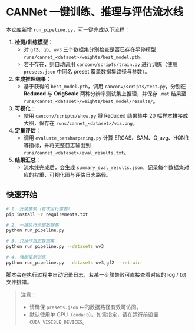 # CANNet 一键训练、推理与评估流水线

本仓库新增 `run_pipeline.py`，可一键完成以下流程：

1. **检测/训练模型**：
   * 对 `gf2`、`qb`、`wv3` 三个数据集分别检查是否已存在早停模型 `runs/cannet_<dataset>/weights/best_model.pth`。
   * 若不存在，则自动调用 `canconv/scripts/train.py` 进行训练（使用 `presets.json` 中同名 preset 覆盖数据集路径与参数）。
2. **生成推理结果**：
   * 基于获得的 `best_model.pth`，调用 `canconv/scripts/test.py`，分别在 **Reduced** 与 **OrigScale** 两种分辨率测试集上推理，并保存 `.mat` 结果至 `runs/cannet_<dataset>/weights/best_model/results/`。
3. **可视化**：
   * 使用 `canconv/scripts/show.py` 将 Reduced 结果集中 20 幅样本拼接成大图，保存在 `runs/cannet_<dataset>/vis.png`。
4. **定量评估**：
   * 调用 `evaluate_pansharpening.py` 计算 ERGAS、SAM、Q_avg、HQNR 等指标，并将完整日志输出到 `runs/cannet_<dataset>/eval_results.txt`。
5. **结果汇总**：
   * 流水线完成后，会生成 `summary_eval_results.json`，记录每个数据集对应的权重、可视化图与评估日志路径。

## 快速开始

```bash
# 1. 安装依赖（首次运行需要）
pip install -r requirements.txt

# 2. 一键执行全部数据集
python run_pipeline.py

# 3. 只操作指定数据集
python run_pipeline.py --datasets wv3

# 4. 强制重新训练
python run_pipeline.py --datasets wv3,gf2 --retrain
```

脚本会在执行过程中自动记录日志，若某一步骤失败可直接查看对应的 log / txt 文件排错。

> 注意：
> * 请确保 `presets.json` 中的数据路径有效可访问。
> * 默认使用单 GPU（`cuda:0`）。如需指定，请在运行前设置 `CUDA_VISIBLE_DEVICES`。 